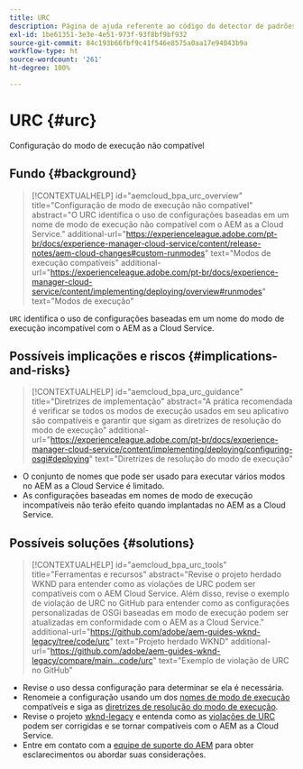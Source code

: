 ```yaml
---
title: URC
description: Página de ajuda referente ao código do detector de padrões.
exl-id: 1be61351-3e3e-4e51-973f-93f8bf9bf932
source-git-commit: 84c193b66fbf9c41f546e8575a0aa17e94043b9a
workflow-type: ht
source-wordcount: '261'
ht-degree: 100%

---
```


# URC {#urc}

Configuração do modo de execução não compatível

## Fundo {#background}

>[!CONTEXTUALHELP]
>id="aemcloud_bpa_urc_overview"
>title="Configuração de modo de execução não compatível"
>abstract="O URC identifica o uso de configurações baseadas em um nome de modo de execução não compatível com o AEM as a Cloud Service."
>additional-url="https://experienceleague.adobe.com/pt-br/docs/experience-manager-cloud-service/content/release-notes/aem-cloud-changes#custom-runmodes" text="Modos de execução compatíveis"
>additional-url="https://experienceleague.adobe.com/pt-br/docs/experience-manager-cloud-service/content/implementing/deploying/overview#runmodes" text="Modos de execução"

`URC` identifica o uso de configurações baseadas em um nome do modo de execução incompatível com o AEM as a Cloud Service.

## Possíveis implicações e riscos {#implications-and-risks}

>[!CONTEXTUALHELP]
>id="aemcloud_bpa_urc_guidance"
>title="Diretrizes de implementação"
>abstract="A prática recomendada é verificar se todos os modos de execução usados em seu aplicativo são compatíveis e garantir que sigam as diretrizes de resolução do modo de execução"
>additional-url="https://experienceleague.adobe.com/pt-br/docs/experience-manager-cloud-service/content/implementing/deploying/configuring-osgi#deploying" text="Diretrizes de resolução do modo de execução"

* O conjunto de nomes que pode ser usado para executar vários modos no AEM as a Cloud Service é limitado.
* As configurações baseadas em nomes de modo de execução incompatíveis não terão efeito quando implantadas no AEM as a Cloud Service.

## Possíveis soluções {#solutions}

>[!CONTEXTUALHELP]
>id="aemcloud_bpa_urc_tools"
>title="Ferramentas e recursos"
>abstract="Revise o projeto herdado WKND para entender como as violações de URC podem ser compatíveis com o AEM Cloud Service. Além disso, revise o exemplo de violação de URC no GitHub para entender como as configurações personalizadas de OSGi baseadas em modo de execução podem ser atualizadas em conformidade com o AEM as a Cloud Service."
>additional-url="https://github.com/adobe/aem-guides-wknd-legacy/tree/code/urc" text="Projeto herdado WKND"
>additional-url="https://github.com/adobe/aem-guides-wknd-legacy/compare/main...code/urc" text="Exemplo de violação de URC no GitHub"

* Revise o uso dessa configuração para determinar se ela é necessária.
* Renomeie a configuração usando um dos [nomes de modo de execução](https://experienceleague.adobe.com/pt-br/docs/experience-manager-cloud-service/content/release-notes/aem-cloud-changes#custom-runmodes) compatíveis e siga as [diretrizes de resolução do modo de execução](https://experienceleague.adobe.com/pt-br/docs/experience-manager-cloud-service/content/implementing/deploying/configuring-osgi#runmode-resolution).
* Revise o projeto [wknd-legacy](https://github.com/adobe/aem-guides-wknd-legacy/tree/code/urc) e entenda como as [violações de URC](https://github.com/adobe/aem-guides-wknd-legacy/compare/main...code/urc) podem ser corrigidas e se tornar compatíveis com o AEM as a Cloud Service.
* Entre em contato com a [equipe de suporte do AEM](https://helpx.adobe.com/br/enterprise/using/support-for-experience-cloud.html) para obter esclarecimentos ou abordar suas considerações.
